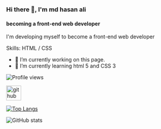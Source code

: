 ### Hi there 👋, I'm md hasan ali
#### becoming a front-end web developer
I'm developing myself to become a front-end web developer

Skills: HTML / CSS

- 🔭 I’m currently working on this page. 
- 🌱 I’m currently learning html 5 and CSS 3 

![Profile views](https://gpvc.arturio.dev/mdhasanali39)  

[<img src='https://cdn.jsdelivr.net/npm/simple-icons@3.0.1/icons/github.svg' alt='github' height='40'>](https://github.com/mdhasanali39)  

[![Top Langs](https://github-readme-stats.vercel.app/api/top-langs/?username=mdhasanali39)](https://github.com/anuraghazra/github-readme-stats)

![GitHub stats](https://github-readme-stats.vercel.app/api?username=mdhasanali39&show_icons=true)  

